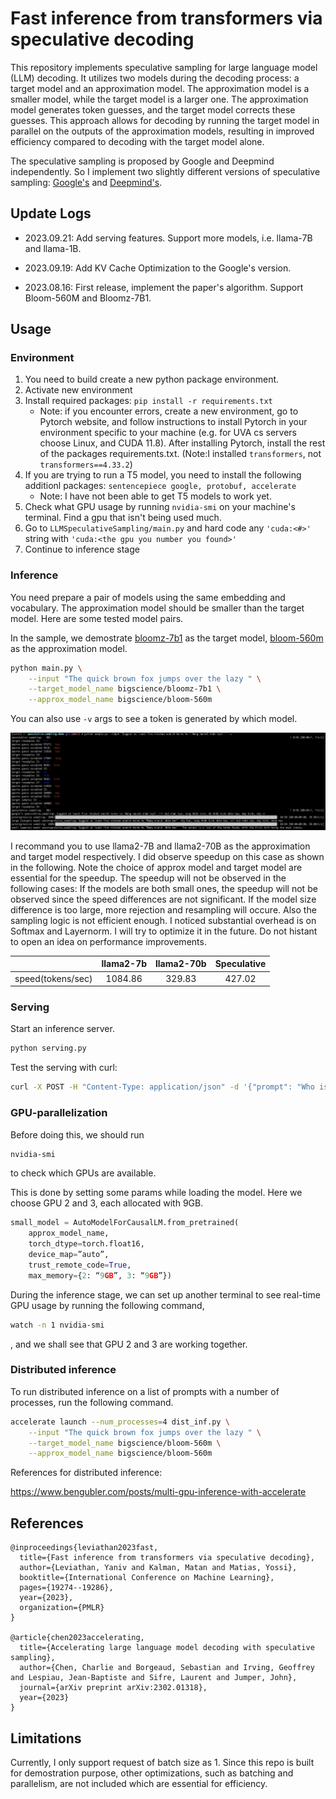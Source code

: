 # Fast inference from transformers via speculative decoding

This repository implements speculative sampling for large language model (LLM) decoding. It utilizes two models during the decoding process: a target model and an approximation model. The approximation model is a smaller model, while the target model is a larger one. The approximation model generates token guesses, and the target model corrects these guesses. This approach allows for decoding by running the target model in parallel on the outputs of the approximation models, resulting in improved efficiency compared to decoding with the target model alone.

The speculative sampling is proposed by Google and Deepmind independently. So I implement two slightly different versions of speculative sampling: [Google's](https://arxiv.org/abs/2211.17192) and [Deepmind's](https://arxiv.org/abs/2302.01318).

## Update Logs

- 2023.09.21: Add serving features. Support more models, i.e. llama-7B and llama-1B.

- 2023.09.19: Add KV Cache Optimization to the Google's version.

- 2023.08.16: First release, implement the paper's algorithm. Support Bloom-560M and Bloomz-7B1.

## Usage

### Environment 
1. You need to build create a new python package environment.
2. Activate new environment
3. Install required packages: `pip install -r requirements.txt`
   - Note: if you encounter errors, create a new environment, go to Pytorch website, and follow instructions to install Pytorch in your environment specific to your machine (e.g. for UVA cs servers choose Linux, and CUDA 11.8). After installing Pytorch, install the rest of the packages requirements.txt. (Note:I installed `transformers`, not `transformers==4.33.2`)
4. If you are trying to run a T5 model, you need to install the following additionl packages: ```sentencepiece google, protobuf, accelerate```
    - Note: I have not been able to get T5 models to work yet.
5. Check what GPU usage by running `nvidia-smi` on your machine's terminal. Find a gpu that isn't being used much.
6. Go to `LLMSpeculativeSampling/main.py` and hard code any `'cuda:<#>'` string with `'cuda:<the gpu you number you found>'`
7. Continue to inference stage

### Inference
You need prepare a pair of models using the same embedding and vocabulary. The approximation model should be smaller than the target model. Here are some
tested model pairs.


</center>

In the sample, we demostrate [bloomz-7b1](https://huggingface.co/bigscience/bloomz-7b1/tree/main) as the target model, [bloom-560m](https://huggingface.co/bigscience/bloom-560m/tree/main) as the approximation model. 

```bash
python main.py \
    --input "The quick brown fox jumps over the lazy " \
    --target_model_name bigscience/bloomz-7b1 \
    --approx_model_name bigscience/bloom-560m
```

You can also use `-v` args to see a token is generated by which model.

![example image](./imgs/sps.jpg "console output")

I recommand you to use llama2-7B and llama2-70B as the approximation and target model respectively. I did observe speedup on this case as shown in the following.
Note the choice of approx model and target model are essential for the speedup. The speedup will not be observed in the following cases:
If the models are both small ones, the speedup will not be observed since the speed differences are not significant.
If the model size difference is too large, more rejection and resampling will occure.
Also the sampling logic is not efficient enough. I noticed substantial overhead is on Softmax and Layernorm. I will try to optimize it in the future.
Do not histant to open an idea on performance improvements.

|    | llama2-7b | llama2-70b | Speculative |
|--------------|:--------------:|:--------------:|:--------------:|
| speed(tokens/sec) | 1084.86 | 329.83 | 427.02 |

### Serving
Start an inference server.
```bash
python serving.py
```

Test the serving with curl:
```bash
curl -X POST -H "Content-Type: application/json" -d '{"prompt": "Who is the president of the USA"}' http://127.0.0.1:5000/predict

```
### GPU-parallelization
Before doing this, we should run
```bash
nvidia-smi
```
to check which GPUs are available. 

This is done by setting some params while loading the model. Here we choose GPU 2 and 3, each allocated with 9GB.

```python
small_model = AutoModelForCausalLM.from_pretrained(
	approx_model_name,
	torch_dtype=torch.float16,
	device_map=”auto”,
	trust_remote_code=True,
	max_memory={2: “9GB”, 3: “9GB”})
```
During the inference stage, we can set up another terminal to see real-time GPU usage by running the following command,
```bash
watch -n 1 nvidia-smi
```
, and we shall see that GPU 2 and 3 are working together.


### Distributed inference
To run distributed inference on a list of prompts with a number of processes, run the following command.
```bash
accelerate launch --num_processes=4 dist_inf.py \
    --input "The quick brown fox jumps over the lazy " \
    --target_model_name bigscience/bloom-560m \
    --approx_model_name bigscience/bloom-560m

```
References for distributed inference:

https://www.bengubler.com/posts/multi-gpu-inference-with-accelerate


## References
```
@inproceedings{leviathan2023fast,
  title={Fast inference from transformers via speculative decoding},
  author={Leviathan, Yaniv and Kalman, Matan and Matias, Yossi},
  booktitle={International Conference on Machine Learning},
  pages={19274--19286},
  year={2023},
  organization={PMLR}
}

@article{chen2023accelerating,
  title={Accelerating large language model decoding with speculative sampling},
  author={Chen, Charlie and Borgeaud, Sebastian and Irving, Geoffrey and Lespiau, Jean-Baptiste and Sifre, Laurent and Jumper, John},
  journal={arXiv preprint arXiv:2302.01318},
  year={2023}
}
```

## Limitations
Currently, I only support request of batch size as 1.
Since this repo is built for demostration purpose, other optimizations, such as batching and parallelism, are not included which are essential for efficiency.
